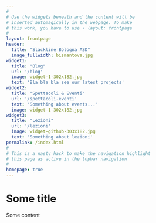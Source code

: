 ```yaml
---
#
# Use the widgets beneath and the content will be
# inserted automagically in the webpage. To make
# this work, you have to use › layout: frontpage
#
layout: frontpage
header:
  title: "Slackline Bologna ASD"
  image_fullwidth: bismantova.jpg
widget1:
  title: "Blog"
  url: '/blog'
  image: widget-1-302x182.jpg
  text: 'Bla bla bla see our latest projects'
widget2:
  title: "Spettacoli & Eventi"
  url: '/spettacoli-eventi'
  text: 'Something about events...'
  image: widget-1-302x182.jpg
widget3:
  title: "Lezioni"
  url: '/lezioni'
  image: widget-github-303x182.jpg
  text: 'Something about lezioni'
permalink: /index.html
#
# This is a nasty hack to make the navigation highlight
# this page as active in the topbar navigation
#
homepage: true
---
```

<h1>Some title</h1>
Some content
